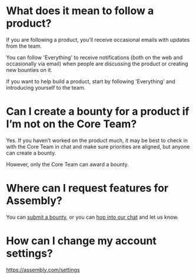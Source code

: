 # What does it mean to follow a product?

If you are following a product, you’ll receive occasional emails with updates from the team.

You can follow 'Everything' to receive notifications (both on the web and occasionally via email) when people are discussing the product or creating new bounties on it.

If you want to help build a product, start by following 'Everything' and introducing yourself to the team.

# Can I create a bounty for a product if I’m not on the Core Team?

Yes. If you haven’t worked on the product much, it may be best to check in with the Core Team in chat and make sure priorities are aligned, but anyone can create a bounty.

However, only the Core Team can award a bounty.


# Where can I request features for Assembly?

You can [submit a bounty](/meta/wips), or you can [hop into our chat](/meta/chat) and let us know.


# How can I change my account settings?

https://assembly.com/settings
